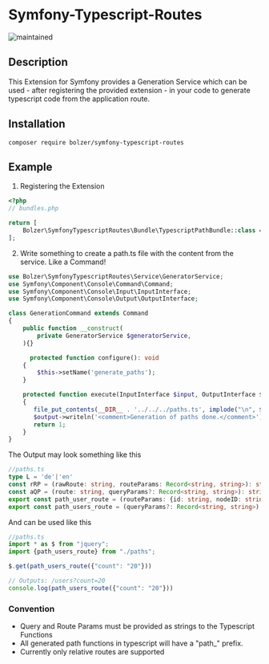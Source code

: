 # Symfony-Typescript-Routes
![maintained](https://img.shields.io/maintenance/yes/2021?style=for-the-badge)

## Description

This Extension for Symfony provides a Generation Service which can be used - after registering the provided extension -
in your code to generate typescript code from the application route.

## Installation

```shell
composer require bolzer/symfony-typescript-routes
```

## Example

1. Registering the Extension
```PHP
<?php
// bundles.php

return [
    Bolzer\SymfonyTypescriptRoutes\Bundle\TypescriptPathBundle::class => ['all' => true],
];

```


2. Write something to create a path.ts file with the content from the service. Like a Command!
```PHP
use Bolzer\SymfonyTypescriptRoutes\Service\GeneratorService;
use Symfony\Component\Console\Command\Command;
use Symfony\Component\Console\Input\InputInterface;
use Symfony\Component\Console\Output\OutputInterface;

class GenerationCommand extends Command
{
    public function __construct(
        private GeneratorService $generatorService,
    ){}

      protected function configure(): void
    {
        $this->setName('generate_paths');
    }

    protected function execute(InputInterface $input, OutputInterface $output): int
    {
       file_put_contents(__DIR__ . '../../../paths.ts', implode("\n", $this->generatorService->generate()));
       $output->writeln('<comment>Generation of paths done.</comment>');
       return 1;
    }
}
```

The Output may look something like this 

```Typescript
//paths.ts
type L = 'de'|'en'
const rRP = (rawRoute: string, routeParams: Record<string, string>): string => {Object.entries(routeParams).forEach(([key, value]) => rawRoute = rawRoute.replace(`{${key}}`, value)); return rawRoute;}
const aQP = (route: string, queryParams?: Record<string, string>): string => queryParams ? route + "?" + new URLSearchParams(queryParams).toString() : route;
export const path_user_route = (routeParams: {id: string, nodeID: string}, queryParams?: Record<string, string>): string => aQP(rRP('/user/{id}/{nodeID}', routeParams), queryParams);
export const path_users_route = (queryParams?: Record<string, string>): string => aQP('/users', queryParams);

```

And can be used like this

```Typescript
//paths.ts
import * as $ from "jquery";
import {path_users_route} from "./paths";

$.get(path_users_route({"count": "20"}))

// Outputs: /users?count=20
console.log(path_users_route({"count": "20"}))
```

### Convention

* Query and Route Params must be provided as strings to the Typescript Functions
* All generated path functions in typescript will have a "path_" prefix.
* Currently only relative routes are supported
